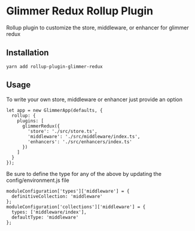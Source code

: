 # Glimmer Redux Rollup Plugin

Rollup plugin to customize the store, middleware, or enhancer for glimmer redux

## Installation

```
yarn add rollup-plugin-glimmer-redux
```

## Usage

To write your own store, middleware or enhancer just provide an option

```
let app = new GlimmerApp(defaults, {
  rollup: {
    plugins: [
      glimmerRedux({
        'store': './src/store.ts',
        'middleware': './src/middleware/index.ts',
        'enhancers': './src/enhancers/index.ts'
      })
    ]
  }
});
```

Be sure to define the type for any of the above by updating the config/environment.js file

```
moduleConfiguration['types']['middleware'] = {
  definitiveCollection: 'middleware'
};
moduleConfiguration['collections']['middleware'] = {
  types: ['middleware/index'],
  defaultType: 'middleware'
};
```
